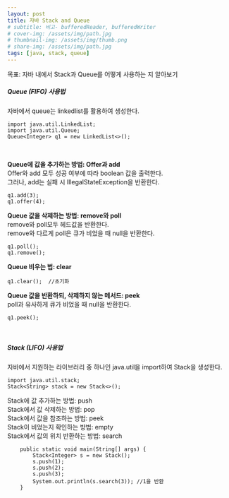 ```yaml
---
layout: post
title: 자바 Stack and Queue
# subtitle: 비고- bufferedReader, bufferedWriter
# cover-img: /assets/img/path.jpg
# thumbnail-img: /assets/img/thumb.png
# share-img: /assets/img/path.jpg
tags: [java, stack, queue]
---
```


목표: 자바 내에서 Stack과 Queue를 어떻게 사용하는 지 알아보기

##### Queue (FIFO) 사용법
자바에서 queue는 linkedlist를 활용하여 생성한다.
```
import java.util.LinkedList;
import java.util.Queue;
Queue<Integer> q1 = new LinkedList<>();
```
<p>&nbsp;</p>

**Queue에 값을 추가하는 방법: Offer과 add** \
Offer와 add 모두 성공 여부에 따라 boolean 값을 출력한다. \
그러나, add는 실패 시 IllegalStateException을 반환한다.
```
q1.add(3); 
q1.offer(4);
```

**Queue 값을 삭제하는 방법: remove와 poll** \
remove와 poll모두 헤드값을 반환한다. \
remove와 다르게 poll은 큐가 비었을 때 null을 반환한다.
```
q1.poll();
q1.remove();
```

**Queue 비우는 법: clear**
```
q1.clear();  //초기화
```

**Queue 값을 반환하되, 삭제하지 않는 메서드: peek**\
poll과 유사하게 큐가 비었을 때 null을 반환한다.
```
q1.peek();
```

<p>&nbsp;</p>

##### Stack (LIFO) 사용법
자바에서 지원하는 라이브러리 중 하나인 java.util을 import하여 Stack을 생성한다.
```
import java.util.stack;
Stack<String> stack = new Stack<>();

```
Stack에 값 추가하는 방법: push\
Stack에서 값 삭제하는 방법: pop\
Stack에서 값을 참조하는 방법: peek\
Stack이 비었는지 확인하는 방법: empty\
Stack에서 값의 위치 반환하는 방법: search
```
    public static void main(String[] args) {
        Stack<Integer> s = new Stack();
        s.push(1);
        s.push(2);
        s.push(3);
        System.out.println(s.search(3)); //1을 반환
    }
```